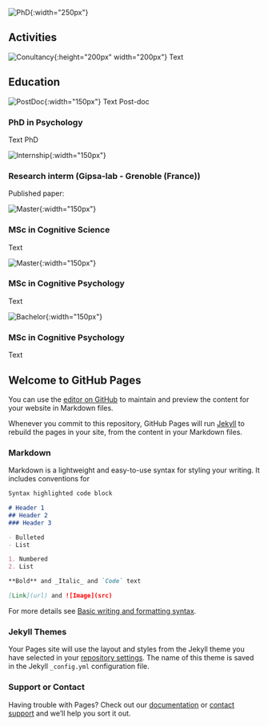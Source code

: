 ![PhD](/francoisrfoerster.github.io/docs/assets/francois.png){:width="250px"}
## Activities
![Conultancy](/francoisrfoerster.github.io/docs/assets/brainLogo.png){:height="200px" width="200px"}
Text 

## Education

![PostDoc](/francoisrfoerster.github.io/docs/assets/insermLogo.png){:width="150px"}
Text Post-doc

### PhD in Psychology
Text PhD

![Internship](/francoisrfoerster.github.io/docs/assets/gipsaLogo.png){:width="150px"}
### Research interm (Gipsa-lab - Grenoble (France))
Published paper:

![Master](/francoisrfoerster.github.io/docs/assets/inpLogo.png){:width="150px"}
### MSc in Cognitive Science
Text

![Master](/francoisrfoerster.github.io/docs/assets/ugaLogo.png){:width="150px"}
### MSc in Cognitive Psychology
Text

![Bachelor](/francoisrfoerster.github.io/docs/assets/unistraLogo.png){:width="150px"}
### MSc in Cognitive Psychology
Text



## Welcome to GitHub Pages

You can use the [editor on GitHub](https://github.com/FrancoisFoerster/francoisrfoerster.github.io/edit/gh-pages/index.md) to maintain and preview the content for your website in Markdown files.

Whenever you commit to this repository, GitHub Pages will run [Jekyll](https://jekyllrb.com/) to rebuild the pages in your site, from the content in your Markdown files.

### Markdown

Markdown is a lightweight and easy-to-use syntax for styling your writing. It includes conventions for

```markdown
Syntax highlighted code block

# Header 1
## Header 2
### Header 3

- Bulleted
- List

1. Numbered
2. List

**Bold** and _Italic_ and `Code` text

[Link](url) and ![Image](src)
```

For more details see [Basic writing and formatting syntax](https://docs.github.com/en/github/writing-on-github/getting-started-with-writing-and-formatting-on-github/basic-writing-and-formatting-syntax).

### Jekyll Themes

Your Pages site will use the layout and styles from the Jekyll theme you have selected in your [repository settings](https://github.com/FrancoisFoerster/francoisrfoerster.github.io/settings/pages). The name of this theme is saved in the Jekyll `_config.yml` configuration file.

### Support or Contact

Having trouble with Pages? Check out our [documentation](https://docs.github.com/categories/github-pages-basics/) or [contact support](https://support.github.com/contact) and we’ll help you sort it out.
